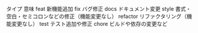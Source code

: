 タイプ 意味
feat 新機能追加
fix バグ修正
docs ドキュメント変更
style 書式・空白・セミコロンなどの修正（機能変更なし）
refactor リファクタリング（機能変更なし）
test テスト追加や修正
chore ビルドや依存の変更など
